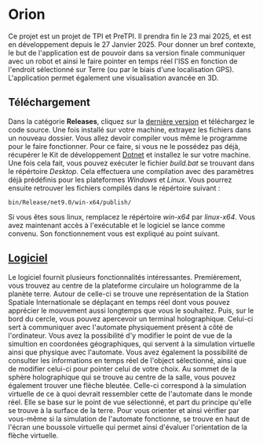 # Orion
Ce projet est un projet de TPI et PreTPI. Il prendra fin le 23 mai 2025, et est en développement depuis le 27 Janvier 2025. Pour donner un bref contexte, le but de l'application est de pouvoir dans sa version finale communiquer avec un robot et ainsi le faire pointer en temps réel l'ISS en fonction de l'endroit sélectionné sur Terre (ou par le biais d'une localisation GPS). L'application permet également une visualisation avancée en 3D.
## Téléchargement
Dans la catégorie **Releases**, cliquez sur la [dernière version](https://git.s2.rpn.ch/ComtesseE1/orion/-/releases/beta-0.0.0) 
et téléchargez le code source. Une fois installé sur votre machine, extrayez les fichiers dans un nouveau dossier. Vous allez 
devoir compiler vous même le programme pour le faire fonctionner. Pour ce faire, si vous ne le possédez pas déjà, récupérer le 
Kit de développement [Dotnet](https://dotnet.microsoft.com/en-us/download) et installez le sur votre machine. Une fois cela fait, 
vous pouvez exécuter le fichier *build.bat* se trouvant dans le répértoire *Desktop*. Cela effectuera une compilation avec des 
paramètres déjà prédéfinis pour les plateformes *Windows* et *Linux*. Vous pourrez ensuite retrouver les fichiers compilés dans 
le répértoire suivant : 
````
bin/Release/net9.0/win-x64/publish/
````
Si vous êtes sous linux, remplacez le répértoire *win-x64* par *linux-x64*. Vous avez maintenant accès à l'exécutable et le logiciel se lance comme convenu. Son fonctionnement vous est expliqué au point suivant.
## [Logiciel]
Le logiciel fournit plusieurs fonctionnalités intéressantes. Premièrement, vous trouvez au centre de la plateforme circulaire 
un hologramme de la planète terre. Autour de celle-ci se trouve une représentation de la Station Spatiale Internationale se 
déplaçant en temps réel dont vous pouvez apprécier le mouvement aussi longtemps que vous le souhaitez. Puis, sur le bord 
du cercle, vous pouvez apercevoir un terminal holographique. Celui-ci sert à communiquer avec l'automate physiquement présent 
à côté de l'ordinateur. Vous avez la possibilité d'y modifier le point de vue de la simultion en coordonées géographiques, 
qui servent à la simulation virtuelle ainsi que physique avec l'automate. Vous avez également la possibilité de consulter 
les informations en temps réel de l'object sélectionné, ainsi que de modifier celui-ci pour pointer celui de votre choix.
Au sommet de la sphère holographique qui se trouve au centre de la salle, vous pouvez également trouver une flèche bleutée. 
Celle-ci correspond à la simulation virtuelle de ce à quoi devrait ressembler cette de l'automate dans le monde réel. Elle 
se base sur le point de vue sélectionné, et part du principe qu'elle se trouve à la surface de la terre. Pour vous orienter et 
ainsi vérifier par vous-même si la simulation de l'automate fonctionne, se trouve en haut de l'écran une boussole virtuelle 
qui permet ainsi d'évaluer l'orientation de la flèche virtuelle. 

[Logiciel]: CHANGELOG.md